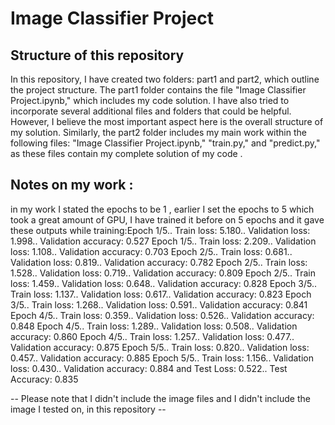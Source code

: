 # Image Classifier Project

## Structure of this repository 
In this repository, I have created two folders: part1 and part2, which outline the project structure. The part1 folder contains the file "Image Classifier Project.ipynb," which includes my code solution.
I have also tried to incorporate several additional files and folders that could be helpful. However, I believe the most important aspect here is the overall structure of my solution.
Similarly, the part2 folder includes my main work within the following files: "Image Classifier Project.ipynb," "train.py," and "predict.py," as these files contain my complete solution of my code . 

## Notes on my work : 
in my work I stated the epochs to be 1 , earlier I set the epochs to 5 which took a great amount of GPU, I have trained it before on 5 epochs and it gave these outputs while training:Epoch 1/5.. Train loss: 5.180.. Validation loss: 1.998.. Validation accuracy: 0.527
Epoch 1/5.. Train loss: 2.209.. Validation loss: 1.108.. Validation accuracy: 0.703
Epoch 2/5.. Train loss: 0.681.. Validation loss: 0.819.. Validation accuracy: 0.782
Epoch 2/5.. Train loss: 1.528.. Validation loss: 0.719.. Validation accuracy: 0.809
Epoch 2/5.. Train loss: 1.459.. Validation loss: 0.648.. Validation accuracy: 0.828
Epoch 3/5.. Train loss: 1.137.. Validation loss: 0.617.. Validation accuracy: 0.823
Epoch 3/5.. Train loss: 1.268.. Validation loss: 0.591.. Validation accuracy: 0.841
Epoch 4/5.. Train loss: 0.359.. Validation loss: 0.526.. Validation accuracy: 0.848
Epoch 4/5.. Train loss: 1.289.. Validation loss: 0.508.. Validation accuracy: 0.860
Epoch 4/5.. Train loss: 1.257.. Validation loss: 0.477.. Validation accuracy: 0.875
Epoch 5/5.. Train loss: 0.820.. Validation loss: 0.457.. Validation accuracy: 0.885
Epoch 5/5.. Train loss: 1.156.. Validation loss: 0.430.. Validation accuracy: 0.884
and Test Loss: 0.522.. Test Accuracy: 0.835

-- Please note that I didn't include the image files and I didn't include the image I tested on, in this repository --

